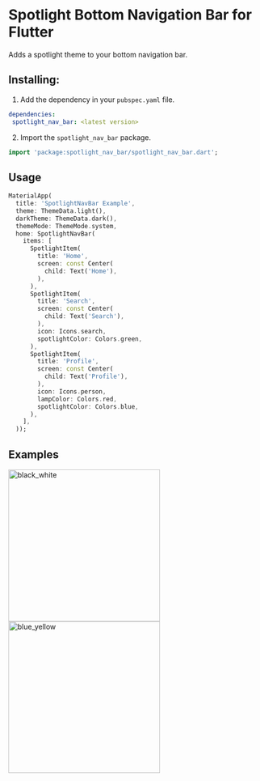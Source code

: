 # Spotlight Bottom Navigation Bar for Flutter

Adds a spotlight theme to your bottom navigation bar.

## Installing:

1. Add the dependency in your `pubspec.yaml` file.

```yaml  
dependencies:  
 spotlight_nav_bar: <latest version>
 ```  

2. Import the `spotlight_nav_bar` package.

```dart  
import 'package:spotlight_nav_bar/spotlight_nav_bar.dart';
```

## Usage

```dart
MaterialApp(
  title: 'SpotlightNavBar Example',
  theme: ThemeData.light(),
  darkTheme: ThemeData.dark(),
  themeMode: ThemeMode.system,
  home: SpotlightNavBar(
    items: [
      SpotlightItem(
        title: 'Home',
        screen: const Center(
          child: Text('Home'),
        ),
      ),
      SpotlightItem(
        title: 'Search',
        screen: const Center(
          child: Text('Search'),
        ),
        icon: Icons.search,
        spotlightColor: Colors.green,
      ),
      SpotlightItem(
        title: 'Profile',
        screen: const Center(
          child: Text('Profile'),
        ),
        icon: Icons.person,
        lampColor: Colors.red,
        spotlightColor: Colors.blue,
      ),
    ],
  ));
```

## Examples

<img src="https://github.com/user-attachments/assets/df185526-6265-439f-a821-dcfdebdc5b9f" alt="black_white" width="300">

<img src="https://github.com/user-attachments/assets/40b1ebbc-0540-4093-b2f4-084e68c0edf3" alt="blue_yellow" width="300">


